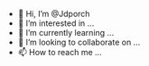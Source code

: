 - 👋 Hi, I’m @Jdporch
- 👀 I’m interested in ...
- 🌱 I’m currently learning ...
- 💞️ I’m looking to collaborate on ...
- 📫 How to reach me ...

<!---
Jdporch/Jdporch is a ✨ special ✨ repository because its `README.md` (this file) appears on your GitHub profile.
You can click the Preview link to take a look at your changes.
--->
